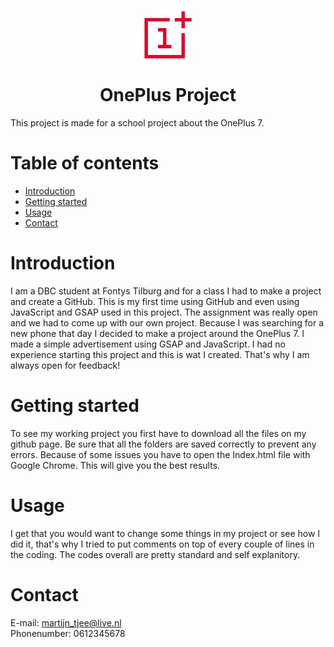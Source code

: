 <p align="center"><img align="center" src="https://github.com/MartijnDBC/OnePlusProject/blob/master/img/oneplus%20klein.jpg"><p>
<h1 align= "center">OnePlus Project</h1>
This project is made for a school project about the OnePlus 7.

# Table of contents
* <a href="https://github.com/MartijnDBC/OnePlusProject/blob/master/README.md#introduction">Introduction</a>
* <a href="https://github.com/MartijnDBC/OnePlusProject/blob/master/README.md#getting-started">Getting started</a>
* <a href="https://github.com/MartijnDBC/OnePlusProject/blob/master/README.md#usage">Usage</a>
* <a href="https://github.com/MartijnDBC/OnePlusProject/blob/master/README.md#contact">Contact</a>

# Introduction 
I am a DBC student at Fontys Tilburg and for a class I had to make a project and create a GitHub. This is my first time using GitHub and even using JavaScript and GSAP used in this project. The assignment was really open and we had to come up with our own project. Because I was searching for a new phone that day I decided to make a project around the OnePlus 7. I made a simple advertisement using GSAP and JavaScript. I had no experience starting this project and this is wat I created. That's why I am always open for feedback!

# Getting started
To see my working project you first have to download all the files on my github page. Be sure that all the folders are saved correctly to prevent any errors. Because of some issues you have to open the Index.html file with Google Chrome. This will give you the best results.

# Usage
I get that you would want to change some things in my project or see how I did it, that's why I tried to put comments on top of every couple of lines in the coding. The codes overall are pretty standard and self explanitory. 

# Contact
E-mail: martijn_tjee@live.nl <br>
Phonenumber: 0612345678
